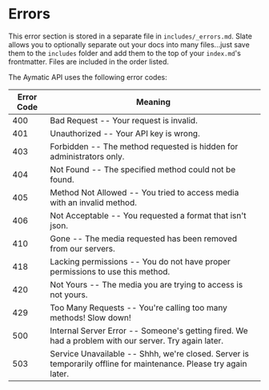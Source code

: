 # Errors

<aside class="notice">
This error section is stored in a separate file in <code>includes/_errors.md</code>. Slate allows you to optionally separate out your docs into many files...just save them to the <code>includes</code> folder and add them to the top of your <code>index.md</code>'s frontmatter. Files are included in the order listed.
</aside>

The Aymatic API uses the following error codes:


Error Code | Meaning
---------- | -------
400 | Bad Request -- Your request is invalid.
401 | Unauthorized -- Your API key is wrong.
403 | Forbidden -- The method requested is hidden for administrators only.
404 | Not Found -- The specified method could not be found.
405 | Method Not Allowed -- You tried to access media with an invalid method.
406 | Not Acceptable -- You requested a format that isn't json.
410 | Gone -- The media requested has been removed from our servers.
418 | Lacking permissions -- You do not have proper permissions to use this method.
420 | Not Yours -- The media you are trying to access is not yours.
429 | Too Many Requests -- You're calling too many methods! Slow down!
500 | Internal Server Error -- Someone's getting fired. We had a problem with our server. Try again later. 
503 | Service Unavailable -- Shhh, we're closed. Server is temporarily offline for maintenance. Please try again later.
